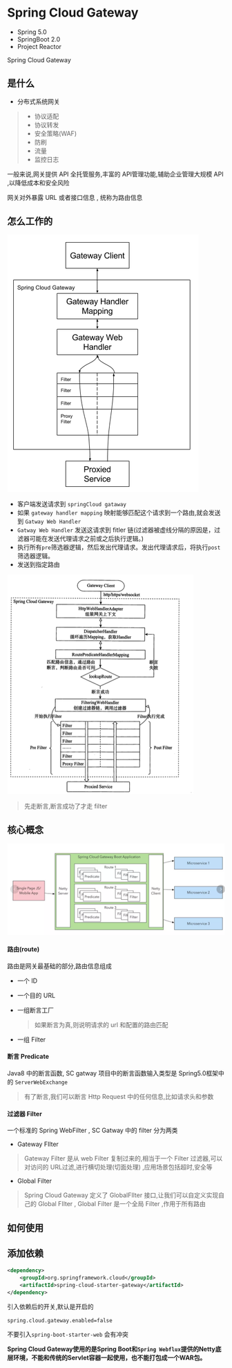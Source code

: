 # Spring Cloud Gateway

- Spring 5.0
- SpringBoot 2.0
- Project Reactor 

Spring Cloud Gateway 

## 是什么

- 分布式系统网关

> - 协议适配
> - 协议转发
> - 安全策略(WAF)
> - 防刷
> - 流量
> - 监控日志

一般来说,网关提供 API 全托管服务,丰富的 API管理功能,辅助企业管理大规模 API ,以降低成本和安全风险

网关对外暴露 URL 或者接口信息 , 统称为路由信息

## 怎么工作的

![Spring Cloud Gateway Diagram](../../../assets/spring_cloud_gateway_diagram.png)

- 客户端发送请求到 `springCloud gataway`
- 如果 `gateway handler mapping` 映射能够匹配这个请求到一个路由,就会发送到 `Gatway Web Handler`
- `Gatway Web Handler` 发送这请求到 fitler 链(过滤器被虚线分隔的原因是，过滤器可能在发送代理请求之前或之后执行逻辑。)
- 执行所有`pre`筛选器逻辑，然后发出代理请求。发出代理请求后，将执行`post`筛选器逻辑。
- 发送到指定路由



<img src="../../../assets/image-20200615123602357.png" alt="image-20200615123602357" style="zoom:50%;" />

> 先走断言,断言成功了才走 filter



## 核心概念

![image-20191212160045947](../../../assets/image-20191212160045947.png)

#### 路由(route)

路由是网关最基础的部分,路由信息组成

- 一个 ID

- 一个目的 URL

- 一组断言工厂

  > 如果断言为真,则说明请求的 url 和配置的路由匹配

- 一组 Filter

#### 断言 Predicate

Java8 中的断言函数, SC gatway 项目中的断言函数输入类型是 Spring5.0框架中的 `ServerWebExchange` 

> 有了断言,我们可以断言 Http Request 中的任何信息,比如请求头和参数

#### 过滤器 Filter 

一个标准的 Spring WebFilter , SC Gatway 中的 filter 分为两类

- Gateway FIlter

> Gateway Filter 是从 web Filter 复制过来的,相当于一个 Filter 过滤器,可以对访问的 URL过滤,进行横切处理(切面处理) ,应用场景包括超时,安全等

- Global Filter

> Spring Cloud Gateway 定义了 GlobalFIlter 接口,让我们可以自定义实现自己的 Global FIlter  , Global Filter 是一个全局 Filter ,作用于所有路由



## 如何使用

## 添加依赖

```xml
<dependency>
    <groupId>org.springframework.cloud</groupId>
    <artifactId>spring-cloud-starter-gateway</artifactId>
</dependency>
```

引入依赖后的开关,默认是开启的

```properties
spring.cloud.gateway.enabled=false
```

不要引入`spring-boot-starter-web` 会有冲突

**Spring Cloud Gateway使用的是Spring Boot和`Spring Webflux`提供的Netty底层环境，不能和传统的Servlet容器一起使用，也不能打包成一个WAR包。**





